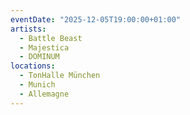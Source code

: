 ```yaml
---
eventDate: "2025-12-05T19:00:00+01:00"
artists:
  - Battle Beast
  - Majestica
  - DOMINUM
locations:
  - TonHalle München
  - Munich
  - Allemagne
---
```

